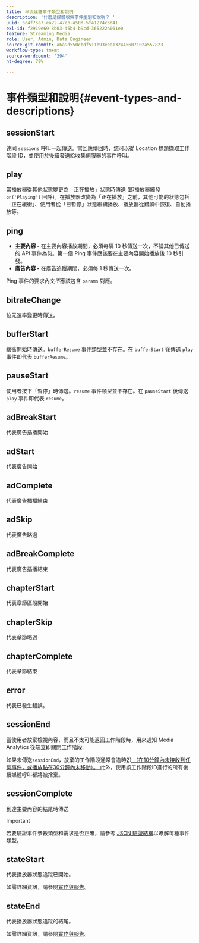 ```yaml
---
title: 串流媒體事件類型和說明
description: '什麼是媒體收集事件型別和說明？ '
uuid: bc4f75a7-ea22-47eb-a50d-5f41274c6d41
exl-id: f2919e69-8b03-45b4-b9cd-365222a061e0
feature: Streaming Media
role: User, Admin, Data Engineer
source-git-commit: a6a9d550cbdf511b93eea132445607102a557823
workflow-type: tm+mt
source-wordcount: '394'
ht-degree: 79%

---
```


# 事件類型和說明{#event-types-and-descriptions}

## sessionStart

連同 `sessions` 呼叫一起傳送。當回應傳回時，您可以從 Location 標題擷取工作階段 ID，並使用於後續發送給收集伺服器的事件呼叫。

## play

當播放器從其他狀態變更為「正在播放」狀態時傳送 (即播放器觸發 `on('Playing')` 回呼)。在播放器改變為「正在播放」之前，其他可能的狀態包括「正在緩衝」、使用者從「已暫停」狀態繼續播放、播放器從錯誤中恢復、自動播放等。

## ping

* **主要內容 -** 在主要內容播放期間，必須每隔 10 秒傳送一次，不論其他已傳送的 API 事件為何。第一個 Ping 事件應該要在主要內容開始播放後 10 秒引發。
* **廣告內容 -** 在廣告追蹤期間，必須每 1 秒傳送一次。

Ping 事件的要求內文&#x200B;*不*&#x200B;應該包含 `params` 對應。

## bitrateChange

位元速率變更時傳送。

## bufferStart

緩衝開始時傳送。`bufferResume` 事件類型並不存在。在 `bufferStart` 後傳送 `play` 事件即代表 `bufferResume`。

## pauseStart

使用者按下「暫停」時傳送。`resume` 事件類型並不存在。在 `pauseStart` 後傳送 `play` 事件即代表 `resume`。

## adBreakStart

代表廣告插播開始

## adStart

代表廣告開始

## adComplete

代表廣告插播結束

## adSkip

代表廣告略過

## adBreakComplete

代表廣告插播結束

## chapterStart

代表章節區段開始

## chapterSkip

代表章節略過

## chapterComplete

代表章節結束

## error

代表已發生錯誤。

## sessionEnd

當使用者放棄檢視內容，而且不太可能返回工作階段時，用來通知 Media Analytics 後端立即關閉工作階段.

如果未傳送`sessionEnd`，放棄的工作階段通常會逾時[2} （在10分鐘內未接收到任何事件，或播放點在30分鐘內未移動）。 ](../mc-api-impl/mc-api-timeout.md)此外，使用該工作階段ID進行的所有後續媒體呼叫都將被捨棄。

## sessionComplete

到達主要內容的結尾時傳送

>[!IMPORTANT]
>
>若要驗證事件參數類型和需求是否正確，請參考 [JSON 驗證結構](mc-api-json-validation.md)以瞭解每種事件類型。

## stateStart

代表播放器狀態追蹤已開始。

如需詳細資訊，請參閱[實作與報告](/help/use-cases/player-state-tracking/implementation-and-reporting.md)。

## stateEnd

代表播放器狀態追蹤的結尾。

如需詳細資訊，請參閱[實作與報告](/help/use-cases/player-state-tracking/implementation-and-reporting.md)。

